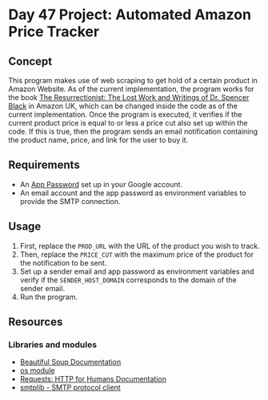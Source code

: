 # Day 47 Project: Automated Amazon Price Tracker

## Concept

This program makes use of web scraping to get hold of a certain product in Amazon Website. As of the current implementation,
the program works for the book [The Resurrectionist: The Lost Work and Writings of Dr. Spencer Black](https://www.amazon.co.uk/Resurrectionist-Lost-Writings-Spencer-Black/dp/1594746168/ref=tmm_hrd_swatch_0?_encoding=UTF8&qid=1702921590&sr=1-1)
in Amazon UK, which can be changed inside the code as of the current implementation. Once the program is executed, it
verifies if the current product price is equal to or less a price cut also set up within the code. If this is true,
then the program sends an email notification containing the product name, price, and link for the user to buy it.

## Requirements

- An [App Password](https://myaccount.google.com/apppasswords) set up in your Google account.
- An email account and the app password as environment variables to provide the SMTP connection.

## Usage

1. First, replace the `PROD_URL` with the URL of the product you wish to track.
2. Then, replace the `PRICE_CUT` with the maximum price of the product for the notification to be sent.
3. Set up a sender email and app password as environment variables and verify if the `SENDER_HOST_DOMAIN` corresponds to the domain of the sender email.
4. Run the program.

## Resources

### Libraries and modules

- [Beautiful Soup Documentation](https://www.crummy.com/software/BeautifulSoup/bs4/doc/)
- [os module](https://docs.python.org/3/library/os.html)
- [Requests: HTTP for Humans Documentation](https://requests.readthedocs.io/en/latest/)
- [smtplib - SMTP protocol client](https://docs.python.org/3/library/smtplib.html)
